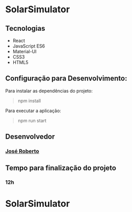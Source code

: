 # SolarSimulator

<h2>Tecnologias </h2>
<ul>
  <li> React</li>
  <li> JavaScript ES6</li>
  <li> Material-UI</li>
  <li> CSS3</li>
  <li> HTML5</li>
</ul>

<h2> Configuração para Desenvolvimento:</h2>

Para instalar as dependências do projeto:
> npm install

Para executar a aplicação:
> npm run start

<h2> Desenvolvedor</h2>
<h3> 
  <a href="https://github.com/Robetjunior">José Roberto </a>
</h3>

<h2>Tempo para finalização do projeto</h2>
<h3>12h</h3>


# SolarSimulator
